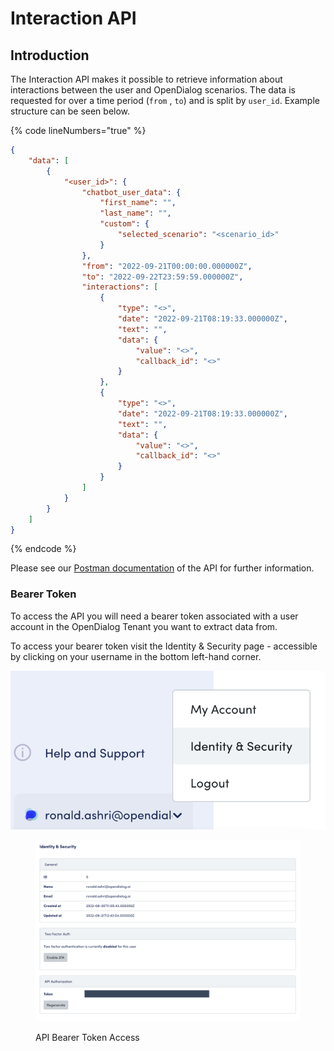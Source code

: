 # Interaction API

## Introduction

The Interaction API makes it possible to retrieve information about interactions between the user and OpenDialog scenarios. The data is requested for over a time period (`from` , `to`) and is split by `user_id`. Example structure can be seen below.&#x20;

{% code lineNumbers="true" %}
```json
{
    "data": [
        {
            "<user_id>": {
                "chatbot_user_data": {
                    "first_name": "",
                    "last_name": "",
                    "custom": {
                        "selected_scenario": "<scenario_id>"
                    }
                },
                "from": "2022-09-21T00:00:00.000000Z",
                "to": "2022-09-22T23:59:59.000000Z",
                "interactions": [
                    {
                        "type": "<>",
                        "date": "2022-09-21T08:19:33.000000Z",
                        "text": "",
                        "data": {
                            "value": "<>",
                            "callback_id": "<>"
                        }
                    },
                    {
                        "type": "<>",
                        "date": "2022-09-21T08:19:33.000000Z",
                        "text": "",
                        "data": {
                            "value": "<>",
                            "callback_id": "<>"
                        }
                    }
                ]
            }
        }
    ]
}
```
{% endcode %}

Please see our [Postman documentation](https://www.postman.com/opendialogai/workspace/opendialog-s-public-workspace/documentation/18689765-415a73ab-291e-43a9-bdb8-aae2eb015f3f?entity=request-18689765-d11214de-8749-48af-9521-172591cf54b3) of the API for further information.

### Bearer Token

To access the API you will need a bearer token associated with a user account in the OpenDialog Tenant you want to extract data from.&#x20;

To access your bearer token visit the Identity & Security page - accessible by clicking on your username in the bottom left-hand corner.

![](<../.gitbook/assets/image (242).png>)

<figure><img src="../.gitbook/assets/2022-09-21_16-47-08.png" alt=""><figcaption><p>API Bearer Token Access</p></figcaption></figure>



